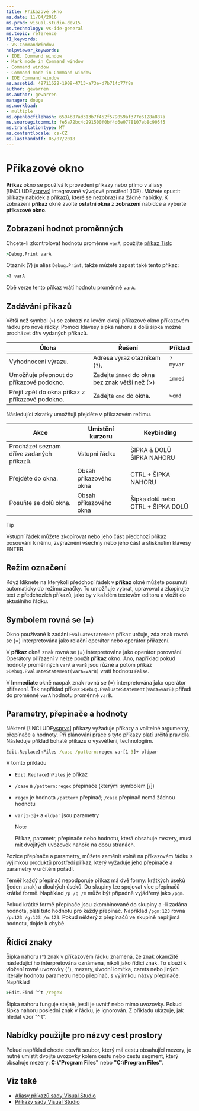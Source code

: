 ```yaml
---
title: Příkazové okno
ms.date: 11/04/2016
ms.prod: visual-studio-dev15
ms.technology: vs-ide-general
ms.topic: reference
f1_keywords:
- VS.CommandWindow
helpviewer_keywords:
- IDE, Command window
- Mark mode in Command window
- Command window
- Command mode in Command window
- IDE Command window
ms.assetid: 48711628-1909-4713-a73e-d7b714c77f8a
author: gewarren
ms.author: gewarren
manager: douge
ms.workload:
- multiple
ms.openlocfilehash: 6594b87ad313b7f452f579059af377e6128a887a
ms.sourcegitcommit: fe5a72bc4c291500f0bf4d6e0778107eb8c905f5
ms.translationtype: MT
ms.contentlocale: cs-CZ
ms.lasthandoff: 05/07/2018
---
```

# <a name="command-window"></a>Příkazové okno
**Příkaz** okno se používá k provedení příkazy nebo přímo v aliasy [!INCLUDE[vsprvs](../../code-quality/includes/vsprvs_md.md)] integrované vývojové prostředí (IDE). Můžete spustit příkazy nabídek a příkazů, které se nezobrazí na žádné nabídky. K zobrazení **příkaz** okně zvolte **ostatní okna** z **zobrazení** nabídce a vyberte **příkazové okno**.

## <a name="displaying-the-values-of-variables"></a>Zobrazení hodnot proměnných
 Chcete-li zkontrolovat hodnotu proměnné `varA`, použijte [příkaz Tisk](../../ide/reference/print-command.md):

```cmd
>Debug.Print varA
```

 Otazník (?) je alias `Debug.Print`, takže můžete zapsat také tento příkaz:

```cmd
>? varA
```

 Obě verze tento příkaz vrátí hodnotu proměnné `varA`.

## <a name="entering-commands"></a>Zadávání příkazů
 Větší než symbol (`>`) se zobrazí na levém okraji příkazové okno příkazovém řádku pro nové řádky. Pomocí klávesy šipka nahoru a dolů šipka možné procházet dřív vydaných příkazů.

|Úloha|Řešení|Příklad|
|----------|--------------|-------------|
|Vyhodnocení výrazu.|Adresa výraz otazníkem (`?`).|`? myvar`|
|Umožňuje přepnout do příkazové podokno.|Zadejte `immed` do okna bez znak větší než (>)|`immed`|
|Přejít zpět do okna příkaz z příkazové podokno.|Zadejte `cmd` do okna.|`>cmd`|

 Následující zkratky umožňují přejděte v příkazovém režimu.

|Akce|Umístění kurzoru|Keybinding|
|------------|---------------------|----------------|
|Procházet seznam dříve zadaných příkazů.|Vstupní řádku|ŠIPKA &AMP; DOLŮ ŠIPKA NAHORU|
|Přejděte do okna.|Obsah příkazového okna|CTRL + ŠIPKA NAHORU|
|Posuňte se dolů okna.|Obsah příkazového okna|Šipka dolů nebo CTRL + ŠIPKA DOLŮ|

> [!TIP]
> Vstupní řádek můžete zkopírovat nebo jeho část předchozí příkaz posouvání k němu, zvýraznění všechny nebo jeho část a stisknutím klávesy ENTER.


## <a name="mark-mode"></a>Režim označení
 Když kliknete na kterýkoli předchozí řádek v **příkaz** okně můžete posunutí automaticky do režimu značky. To umožňuje vybrat, upravovat a zkopírujte text z předchozích příkazů, jako by v každém textovém editoru a vložit do aktuálního řádku.

## <a name="the-equals--sign"></a>Symbolem rovná se (=)
 Okno používané k zadání `EvaluateStatement` příkaz určuje, zda znak rovná se (=) interpretována jako relační operátor nebo operátor přiřazení.

 V **příkaz** okně znak rovná se (=) interpretována jako operátor porovnání. Operátory přiřazení v nelze použít **příkaz** okno. Ano, například pokud hodnoty proměnných `varA` a `varB` jsou různé a potom příkaz `>Debug.EvaluateStatement(varA=varB)` vrátí hodnotu `False`.

 V **Immediate** okně naopak znak rovná se (=) interpretována jako operátor přiřazení. Tak například příkaz `>Debug.EvaluateStatement(varA=varB)` přiřadí do proměnné `varA` hodnotu proměnné `varB`.

## <a name="parameters-switches-and-values"></a>Parametry, přepínače a hodnoty
 Některé [!INCLUDE[vsprvs](../../code-quality/includes/vsprvs_md.md)] příkazy vyžaduje příkazy a volitelné argumenty, přepínače a hodnoty. Při plánování práce s tyto příkazy platí určitá pravidla. Následuje příklad bohaté příkazu o vysvětlení, technologiím.

```cmd
Edit.ReplaceInFiles /case /pattern:regex var[1-3]+ oldpar
```

 V tomto příkladu

-   `Edit.ReplaceInFiles` je příkaz

-   `/case` a `/pattern:regex` přepínače (kterými symbolem [/])

-   `regex` je hodnota `/pattern` přepínač; `/case` přepínač nemá žádnou hodnotu

-   `var[1-3]+` a `oldpar` jsou parametry

    > [!NOTE]
    >  Příkaz, parametr, přepínače nebo hodnotu, která obsahuje mezery, musí mít dvojitých uvozovek nahoře na obou stranách.

Pozice přepínače a parametry, můžete zaměnit volně na příkazovém řádku s výjimkou produktů [prostředí](../../ide/reference/shell-command.md) příkaz, který vyžaduje jeho přepínače a parametry v určitém pořadí.

Téměř každý přepínač nepodporuje příkaz má dvě formy: krátkých úseků (jeden znak) a dlouhých úseků. Do skupiny lze spojovat více přepínačů krátké formě. Například `/p /g /m` může být případně vyjádřený jako `/pgm`.

Pokud krátké formě přepínače jsou zkombinované do skupiny a -li zadána hodnota, platí tuto hodnotu pro každý přepínač. Například `/pgm:123` rovná `/p:123 /g:123 /m:123`. Pokud některý z přepínačů ve skupině nepřijímá hodnotu, dojde k chybě.

## <a name="escape-characters"></a>Řídicí znaky
 Šipka nahoru (^) znak v příkazovém řádku znamená, že znak okamžitě následující ho interpretována oznámena, nikoli jako řídicí znak. To slouží k vložení rovné uvozovky ("), mezery, úvodní lomítka, carets nebo jiných literály hodnotu parametru nebo přepínač, s výjimkou názvy přepínače. Například

```cmd
>Edit.Find ^^t /regex
```

 Šipka nahoru funguje stejně, jestli je uvnitř nebo mimo uvozovky. Pokud šipka nahoru poslední znak v řádku, je ignorován. Z příkladu ukazuje, jak hledat vzor "^ t".

## <a name="use-quotes-for-path-names-with-spaces"></a>Nabídky použijte pro názvy cest prostory
 Pokud například chcete otevřít soubor, který má cestu obsahující mezery, je nutné umístit dvojité uvozovky kolem cestu nebo cestu segment, který obsahuje mezery: **C:\\"Program Files"** nebo **"C:\Program Files"**.

## <a name="see-also"></a>Viz také

- [Aliasy příkazů sady Visual Studio](../../ide/reference/visual-studio-command-aliases.md)
- [Příkazy sady Visual Studio](../../ide/reference/visual-studio-commands.md)